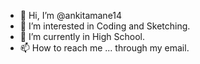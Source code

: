 - 👋 Hi, I’m @ankitamane14
- 👀 I’m interested in Coding and Sketching.
- 🌱 I’m currently in High School.
- 📫 How to reach me ... through my email.

<!---
ankitamane14/ankitamane14 is a ✨ special ✨ repository because its `README.md` (this file) appears on your GitHub profile.
You can click the Preview link to take a look at your changes.
--->
